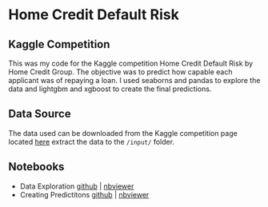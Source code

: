 # Home Credit Default Risk

## Kaggle Competition

This was my code for the Kaggle competition Home Credit Default Risk by Home Credit Group. The objective was to predict how capable each applicant was of repaying a loan. I used seaborns and pandas to explore the data and lightgbm and xgboost to create the final predictions.

## Data Source

The data used can be downloaded from the Kaggle competition page located [here](https://www.kaggle.com/c/home-credit-default-risk/data) extract the data to the `/input/` folder.

## Notebooks

* Data Exploration [github](https://github.com/SmirkyGraphs/Python-Notebooks/blob/master/home-credit-default-risk/data-home-credit-default-risk.ipynb) | [nbviewer](https://nbviewer.jupyter.org/github/smirkygraphs/Python-Notebooks/blob/master/home-credit-default-risk/data-home-credit-default-risk.ipynb)
* Creating Predictitons [github](https://github.com/SmirkyGraphs/Python-Notebooks/blob/master/home-credit-default-risk/prediction-home-credit-default.ipynb) | [nbviewer](https://nbviewer.jupyter.org/github/smirkygraphs/Python-Notebooks/blob/master/home-credit-default-risk/prediction-home-credit-default.ipynb)